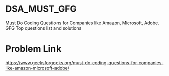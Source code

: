 # DSA_MUST_GFG
Must Do Coding Questions for Companies like Amazon, Microsoft, Adobe. GFG Top questions list and solutions

# Problem Link
  https://www.geeksforgeeks.org/must-do-coding-questions-for-companies-like-amazon-microsoft-adobe/
